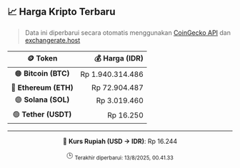 

<!-- HARGA_KRIPTO -->
## 📈 Harga Kripto Terbaru

> Data ini diperbarui secara otomatis menggunakan [CoinGecko API](https://www.coingecko.com/) dan [exchangerate.host](https://exchangerate.host/)

<div align="center">

| 🪙 Token | 💰 Harga (IDR) |
|:------:|---------------:|
| 🟠 **Bitcoin (BTC)**   | Rp 1.940.314.486 |
| 🔵 **Ethereum (ETH)**  | Rp 72.904.487 |
| 🟣 **Solana (SOL)**    | Rp 3.019.460 |
| 🟢 **Tether (USDT)**   | Rp 16.250 |

---

💱 **Kurs Rupiah (USD → IDR)**: Rp 16.244

🕒 <sub>Terakhir diperbarui: 13/8/2025, 00.41.33</sub>

</div>
<!-- /HARGA_KRIPTO -->